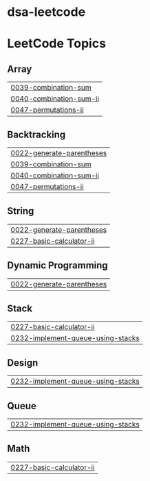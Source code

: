 # dsa-leetcode

<!---LeetCode Topics Start-->
# LeetCode Topics
## Array
|  |
| ------- |
| [0039-combination-sum](https://github.com/satyamagrawalread/dsa-leetcode/tree/master/0039-combination-sum) |
| [0040-combination-sum-ii](https://github.com/satyamagrawalread/dsa-leetcode/tree/master/0040-combination-sum-ii) |
| [0047-permutations-ii](https://github.com/satyamagrawalread/dsa-leetcode/tree/master/0047-permutations-ii) |
## Backtracking
|  |
| ------- |
| [0022-generate-parentheses](https://github.com/satyamagrawalread/dsa-leetcode/tree/master/0022-generate-parentheses) |
| [0039-combination-sum](https://github.com/satyamagrawalread/dsa-leetcode/tree/master/0039-combination-sum) |
| [0040-combination-sum-ii](https://github.com/satyamagrawalread/dsa-leetcode/tree/master/0040-combination-sum-ii) |
| [0047-permutations-ii](https://github.com/satyamagrawalread/dsa-leetcode/tree/master/0047-permutations-ii) |
## String
|  |
| ------- |
| [0022-generate-parentheses](https://github.com/satyamagrawalread/dsa-leetcode/tree/master/0022-generate-parentheses) |
| [0227-basic-calculator-ii](https://github.com/satyamagrawalread/dsa-leetcode/tree/master/0227-basic-calculator-ii) |
## Dynamic Programming
|  |
| ------- |
| [0022-generate-parentheses](https://github.com/satyamagrawalread/dsa-leetcode/tree/master/0022-generate-parentheses) |
## Stack
|  |
| ------- |
| [0227-basic-calculator-ii](https://github.com/satyamagrawalread/dsa-leetcode/tree/master/0227-basic-calculator-ii) |
| [0232-implement-queue-using-stacks](https://github.com/satyamagrawalread/dsa-leetcode/tree/master/0232-implement-queue-using-stacks) |
## Design
|  |
| ------- |
| [0232-implement-queue-using-stacks](https://github.com/satyamagrawalread/dsa-leetcode/tree/master/0232-implement-queue-using-stacks) |
## Queue
|  |
| ------- |
| [0232-implement-queue-using-stacks](https://github.com/satyamagrawalread/dsa-leetcode/tree/master/0232-implement-queue-using-stacks) |
## Math
|  |
| ------- |
| [0227-basic-calculator-ii](https://github.com/satyamagrawalread/dsa-leetcode/tree/master/0227-basic-calculator-ii) |
<!---LeetCode Topics End-->